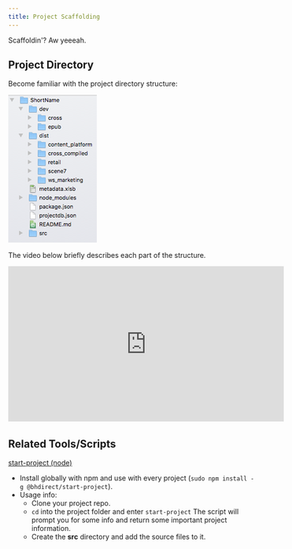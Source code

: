 ```yaml
---
title: Project Scaffolding
---
```

Scaffoldin'? Aw yeeeah.

## Project Directory

Become familiar with the project directory structure:

![Screen shot of our project directory structure.](../assets/images/project-dir.png)

The video below briefly describes each part of the structure.

<iframe width="560" height="315" src="https://youtu.be/RDhEy5iD6i8" frameborder="0" allowfullscreen></iframe>

## Related Tools/Scripts

[start-project (node)](https://github.com/bhdirect-ebooks/start-project)

* Install globally with npm and use with every project (`sudo npm install -g @bhdirect/start-project`).
* Usage info:
  * Clone your project repo.
  * `cd` into the project folder and enter `start-project` The script will prompt you for some info and return some important project information.
  * Create the **src** directory and add the source files to it.
